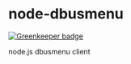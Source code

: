 node-dbusmenu
=============

[![Greenkeeper badge](https://badges.greenkeeper.io/sidorares/node-dbusmenu.svg)](https://greenkeeper.io/)

node.js dbusmenu client